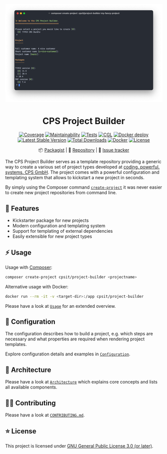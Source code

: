 <div align="center">

![Logo](docs/assets/header.png)

# CPS Project Builder

[![Coverage](https://codecov.io/gh/CPS-IT/Project-Builder/branch/develop/graph/badge.svg?token=u5Clk9nd9Q)](https://codecov.io/gh/CPS-IT/Project-Builder)
[![Maintainability](https://api.codeclimate.com/v1/badges/a84923d4d61c50561186/maintainability)](https://codeclimate.com/github/CPS-IT/project-builder/maintainability)
[![Tests](https://github.com/CPS-IT/project-builder/actions/workflows/tests.yaml/badge.svg)](https://github.com/CPS-IT/project-builder/actions/workflows/tests.yaml)
[![CGL](https://github.com/CPS-IT/project-builder/actions/workflows/cgl.yaml/badge.svg)](https://github.com/CPS-IT/project-builder/actions/workflows/cgl.yaml)
[![Docker deploy](https://github.com/CPS-IT/project-builder/actions/workflows/docker.yaml/badge.svg)](https://github.com/CPS-IT/project-builder/actions/workflows/docker.yaml)
[![Latest Stable Version](http://poser.pugx.org/cpsit/project-builder/v)](https://packagist.org/packages/cpsit/project-builder)
[![Total Downloads](http://poser.pugx.org/cpsit/project-builder/downloads)](https://packagist.org/packages/cpsit/project-builder)
[![Docker](https://img.shields.io/docker/v/cpsit/project-builder?label=docker&sort=semver)](https://hub.docker.com/r/cpsit/project-builder)
[![License](http://poser.pugx.org/cpsit/project-builder/license)](LICENSE)

:package:&nbsp;[Packagist](https://packagist.org/packages/cpsit/project-builder) |
:floppy_disk:&nbsp;[Repository](https://github.com/CPS-IT/project-builder) |
:bug:&nbsp;[Issue tracker](https://github.com/CPS-IT/project-builder/issues)

</div>

The CPS Project Builder serves as a template repository providing a generic way to create
a various set of project types developed at [coding. powerful. systems. CPS GmbH][1]. The
project comes with a powerful configuration and templating system that allows to kickstart
a new project in  seconds.

By simply using the Composer command [`create-project`][2] it was never easier to create
new project repositories from command line.

## :rocket: Features

* Kickstarter package for new projects
* Modern configuration and templating system
* Support for templating of external dependencies
* Easily extensible for new project types

## :zap: Usage

Usage with [Composer][3]:

```bash
composer create-project cpsit/project-builder <projectname>
```

Alternative usage with Docker:

```bash
docker run --rm -it -v <target-dir>:/app cpsit/project-builder
```

Please have a look at [`Usage`](docs/usage.md) for an extended overview.

## :open_file_folder: Configuration
The configuration describes how to build a project, e.g. which steps are necessary and what
properties are required when rendering project templates.

Explore configuration details and examples in [`Configuration`](docs/configuration.md).

## :roller_coaster: Architecture

Please have a look at [`Architecture`](docs/architecture.md) which explains
core concepts and lists all available components.

## :technologist: Contributing

Please have a look at [`CONTRIBUTING.md`](CONTRIBUTING.md).

## :star: License

This project is licensed under [GNU General Public License 3.0 (or later)](LICENSE).

[1]: https://www.cps-it.de
[2]: https://getcomposer.org/doc/03-cli.md#create-project
[3]: https://getcomposer.org/
